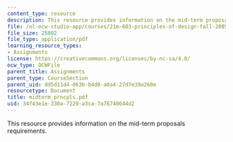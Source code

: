 ```yaml
---
content_type: resource
description: This resource provides information on the mid-term proposals requirements.
file: /ol-ocw-studio-app/courses/21m-603-principles-of-design-fall-2005/34f43e1e330a7229a3ca7a76740644d2_midterm_prncpls.pdf
file_size: 25802
file_type: application/pdf
learning_resource_types:
- Assignments
license: https://creativecommons.org/licenses/by-nc-sa/4.0/
ocw_type: OCWFile
parent_title: Assignments
parent_type: CourseSection
parent_uid: dd5d11d4-d63b-b4d0-a0a4-27d7e39a260e
resourcetype: Document
title: midterm_prncpls.pdf
uid: 34f43e1e-330a-7229-a3ca-7a76740644d2
---
```

This resource provides information on the mid-term proposals requirements.